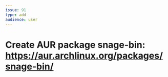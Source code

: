 ```yaml
---
issue: 91
type: add
audience: user
---
```

# Create AUR package snage-bin: https://aur.archlinux.org/packages/snage-bin/

